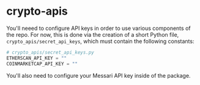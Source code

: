 # crypto-apis

You'll neeed to configure API keys in order to use various components of the repo. For now, this is done via the creation of a short Python file, `crypto_apis/secret_api_keys`, which must contain the following constants:
```python
# crypto_apis/secret_api_keys.py
ETHERSCAN_API_KEY = ""
COINMARKETCAP_API_KEY = ""
```

You'll also need to configure your Messari API key inside of the package.
